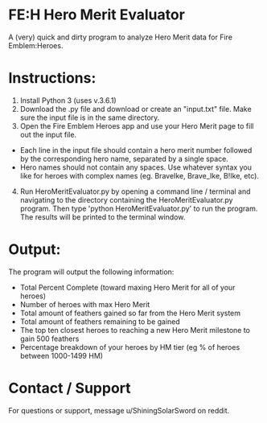 # FE:H Hero Merit Evaluator

A (very) quick and dirty program to analyze Hero Merit data for Fire Emblem:Heroes.

# Instructions:

1. Install Python 3 (uses v.3.6.1)
2. Download the .py file and download or create an "input.txt" file. Make sure the input file is in the same directory.
3. Open the Fire Emblem Heroes app and use your Hero Merit page to fill out the input file. 
 - Each line in the input file should contain a hero merit number followed by the corresponding hero name, separated by a single space.
 - Hero names should not contain any spaces. Use whatever syntax you like for heroes with complex names (eg. BraveIke, Brave_Ike, B!Ike, etc).
4. Run HeroMeritEvaluator.py by opening a command line / terminal and navigating to the directory containing the HeroMeritEvaluator.py program. Then type 'python HeroMeritEvaluator.py' to run the program. The results will be printed to the terminal window.

# Output:

The program will output the following information:

- Total Percent Complete (toward maxing Hero Merit for all of your heroes)
- Number of heroes with max Hero Merit
- Total amount of feathers gained so far from the Hero Merit system
- Total amount of feathers remaining to be gained
- The top ten closest heroes to reaching a new Hero Merit milestone to gain 500 feathers
- Percentage breakdown of your heroes by HM tier (eg % of heroes between 1000-1499 HM)

# Contact / Support

For questions or support, message u/ShiningSolarSword on reddit.
